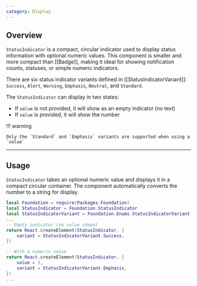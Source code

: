 ```yaml
---
category: Display
---
```


## Overview

`StatusIndicator` is a compact, circular indicator used to display status information with optional numeric values. This component is smaller and more compact than [[Badge]], making it ideal for showing notification counts, statuses, or simple numeric indicators.

There are six status indicator variants defined in [[StatusIndicatorVariant]]: `Success`, `Alert`, `Warning`, `Emphasis`, `Neutral`, and `Standard`.

The `StatusIndicator` can display in two states:

* If `value` is not provided, it will show as an empty indicator (no text)
* If `value` is provided, it will show the number

!!! warning

    Only the `Standard` and `Emphasis` variants are supported when using a `value`

---

## Usage

`StatusIndicator` takes an optional numeric value and displays it in a compact circular container. The component automatically converts the number to a string for display.

```lua
local Foundation = require(Packages.Foundation)
local StatusIndicator = Foundation.StatusIndicator
local StatusIndicatorVariant = Foundation.Enums.StatusIndicatorVariant
...
-- Empty indicator (no value shown)
return React.createElement(StatusIndicator, {
	variant = StatusIndicatorVariant.Success,
})

-- With a numeric value
return React.createElement(StatusIndicator, {
	value = 5,
	variant = StatusIndicatorVariant.Emphasis,
})
...
```
